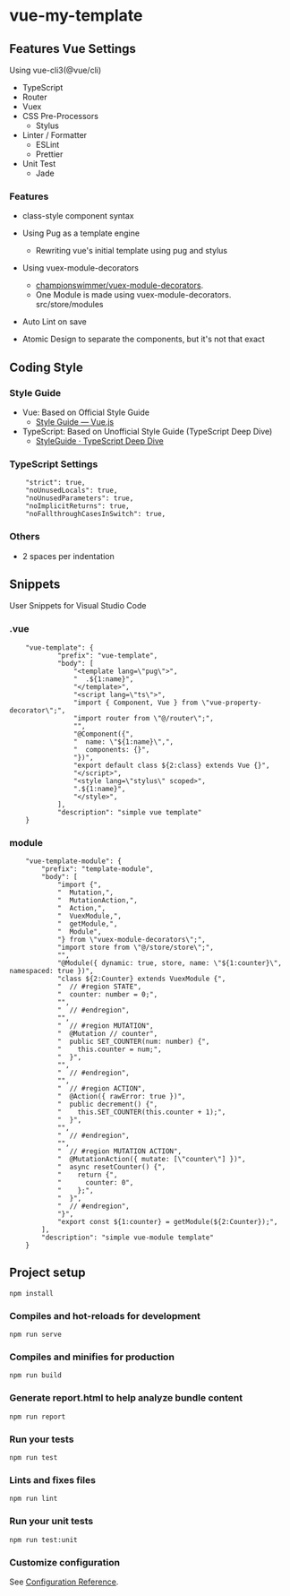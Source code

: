 # vue-my-template

## Features Vue Settings

Using vue-cli3(@vue/cli)

- TypeScript
- Router
- Vuex
- CSS Pre-Processors
  - Stylus
- Linter / Formatter
  - ESLint
  - Prettier
- Unit Test
  - Jade

### Features

- class-style component syntax
- Using Pug as a template engine
  - Rewriting vue's initial template using pug and stylus
- Using vuex-module-decorators

  - [championswimmer/vuex-module-decorators](https://github.com/championswimmer/vuex-module-decorators).
  - One Module is made using vuex-module-decorators. src/store/modules

- Auto Lint on save

- Atomic Design to separate the components, but it's not that exact

## Coding Style

### Style Guide

- Vue: Based on Official Style Guide
  - [Style Guide — Vue.js](https://vuejs.org/v2/style-guide/index.html)
- TypeScript: Based on Unofficial Style Guide (TypeScript Deep Dive)
  - [StyleGuide · TypeScript Deep Dive](https://basarat.gitbooks.io/typescript/docs/styleguide/styleguide.html)

### TypeScript Settings

```
	"strict": true,
	"noUnusedLocals": true,
	"noUnusedParameters": true,
	"noImplicitReturns": true,
	"noFallthroughCasesInSwitch": true,
```

### Others

- 2 spaces per indentation

## Snippets

User Snippets for Visual Studio Code

### .vue

```
	"vue-template": {
			"prefix": "vue-template",
			"body": [
				"<template lang=\"pug\">",
				"  .${1:name}",
				"</template>",
				"<script lang=\"ts\">",
				"import { Component, Vue } from \"vue-property-decorator\";",
				"import router from \"@/router\";",
				"",
				"@Component({",
				"  name: \"${1:name}\",",
				"  components: {}",
				"})",
				"export default class ${2:class} extends Vue {}",
				"</script>",
				"<style lang=\"stylus\" scoped>",
				".${1:name}",
				"</style>",
			],
			"description": "simple vue template"
	}
```

### module

```
	"vue-template-module": {
		"prefix": "template-module",
		"body": [
			"import {",
			"  Mutation,",
			"  MutationAction,",
			"  Action,",
			"  VuexModule,",
			"  getModule,",
			"  Module",
			"} from \"vuex-module-decorators\";",
			"import store from \"@/store/store\";",
			"",
			"@Module({ dynamic: true, store, name: \"${1:counter}\", namespaced: true })",
			"class ${2:Counter} extends VuexModule {",
			"  // #region STATE",
			"  counter: number = 0;",
			"",
			"  // #endregion",
			"",
			"  // #region MUTATION",
			"  @Mutation // counter",
			"  public SET_COUNTER(num: number) {",
			"    this.counter = num;",
			"  }",
			"",
			"  // #endregion",
			"",
			"  // #region ACTION",
			"  @Action({ rawError: true })",
			"  public decrement() {",
			"    this.SET_COUNTER(this.counter + 1);",
			"  }",
			"",
			"  // #endregion",
			"",
			"  // #region MUTATION ACTION",
			"  @MutationAction({ mutate: [\"counter\"] })",
			"  async resetCounter() {",
			"    return {",
			"      counter: 0",
			"    };",
			"  }",
			"  // #endregion",
			"}",
			"export const ${1:counter} = getModule(${2:Counter});",
		],
		"description": "simple vue-module template"
	}
```

## Project setup

```
npm install
```

### Compiles and hot-reloads for development

```
npm run serve
```

### Compiles and minifies for production

```
npm run build
```

### Generate report.html to help analyze bundle content

```
npm run report
```

### Run your tests

```
npm run test
```

### Lints and fixes files

```
npm run lint
```

### Run your unit tests

```
npm run test:unit
```

### Customize configuration

See [Configuration Reference](https://cli.vuejs.org/config/).
